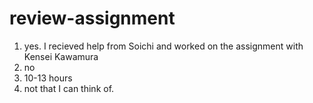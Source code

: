 # review-assignment

1. yes. I recieved help from Soichi and worked on the assignment with Kensei Kawamura
2. no
3. 10-13 hours
4. not that I can think of. 